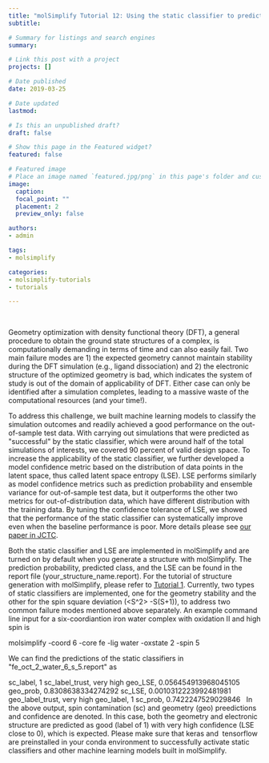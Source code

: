 ```yaml
---
title: "molSimplify Tutorial 12: Using the static classifier to predict your simulation outcomes before they waste your time"
subtitle: 

# Summary for listings and search engines
summary: 

# Link this post with a project
projects: []

# Date published
date: 2019-03-25

# Date updated
lastmod: 

# Is this an unpublished draft?
draft: false

# Show this page in the Featured widget?
featured: false

# Featured image
# Place an image named `featured.jpg/png` in this page's folder and customize its options here.
image:
  caption: 
  focal_point: ""
  placement: 2
  preview_only: false

authors:
- admin

tags:
- molsimplify

categories:
- molsimplify-tutorials
- tutorials

---
```

 


Geometry optimization with density functional theory (DFT), a general procedure to obtain the ground state structures of a complex, is computationally demanding in terms of time and can also easily fail. Two main failure modes are 1) the expected geometry cannot maintain stability during the DFT simulation (e.g., ligand dissociation) and 2) the electronic structure of the optimized geometry is bad, which indicates the system of study is out of the domain of applicability of DFT. Either case can only be identified after a simulation completes, leading to a massive waste of the computational resources (and your time!).


To address this challenge, we built machine learning models to classify the simulation outcomes and readily achieved a good performance on the out-of-sample test data. With carrying out simulations that were predicted as "successful" by the static classifier, which were around half of the total simulations of interests, we covered 90 percent of valid design space. To increase the applicability of the static classifier, we further developed a model confidence metric based on the distribution of data points in the latent space, thus called latent space entropy (LSE). LSE performs similarly as model confidence metrics such as prediction probability and ensemble variance for out-of-sample test data, but it outperforms the other two metrics for out-of-distribution data, which have different distribution with the training data. By tuning the confidence tolerance of LSE, we showed that the performance of the static classifier can systematically improve even when the baseline performance is poor. More details please see [our paper in JCTC](https://pubs.acs.org/doi/abs/10.1021/acs.jctc.9b00057).


Both the static classifier and LSE are implemented in molSimplify and are turned on by default when you generate a structure with molSimplify. The prediction probability, predicted class, and the LSE can be found in the report file (your\_structure\_name.report). For the tutorial of structure generation with molSimplify, please refer to [Tutorial 1](../2016-06-18-molsimplify-tutorial-1-structure-generation/). Currently, two types of static classifiers are implemented, one for the geometry stability and the other for the spin square deviation (<S^2> -S(S+1)), to address two common failure modes mentioned above separately. An example command line input for a six-coordiantion iron water complex with oxidation II and high spin is


molsimplify -coord 6 -core fe -lig water -oxstate 2 -spin 5


We can find the predictions of the static classifiers in "fe\_oct\_2\_water\_6\_s\_5.report" as


sc\_label, 1
sc\_label\_trust, very high
geo\_LSE, 0.056454913968045105
geo\_prob, 0.8308638334274292
sc\_LSE, 0.0010312223992481981
geo\_label\_trust, very high
geo\_label, 1
sc\_prob, 0.7422247529029846
 
In the above output, spin contamination (sc) and geometry (geo) preedictions and confidence are denoted. In this case, both the geometry and electronic structure are predicted as good (label of 1) with very high confidence (LSE close to 0), which is expected. Please make sure that keras and  tensorflow are preinstalled in your conda environment to successfully activate static classifiers and other machine learning models built in molSimplify.
